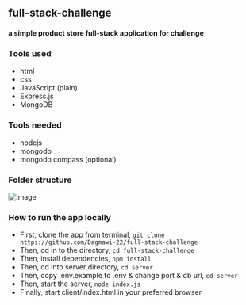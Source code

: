 ## full-stack-challenge

#### a simple product store full-stack application for challenge

### Tools used 
 - html
 - css
 - JavaScript (plain)
 - Express.js
 - MongoDB

### Tools needed 
 - nodejs
 - mongodb
 - mongodb compass (optional)

### Folder structure
![image](https://github.com/user-attachments/assets/7d67bf2b-45af-4a3c-8399-10eb8f5a0835)

### How to run the app locally

- First, clone the app from terminal,
   ```git clone https://github.com/Dagmawi-22/full-stack-challenge```
- Then, cd in to the directory,
   ```cd full-stack-challenge```
- Then, install dependencies,
   ```npm install```
- Then, cd into server directory,
   ```cd server```
- Then, copy .env.example to .env & change port & db url,
   ```cd server```
- Then, start the server,
   ```node index.js```
- Finally, start client/index.html in your preferred browser
